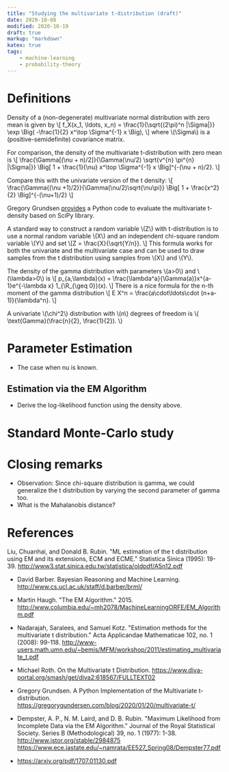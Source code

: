 ```yaml
---
title: "Studying the multivariate t-distribution (draft)"
date: 2020-10-08
modified: 2020-10-19
draft: true
markup: "markdown"
katex: true
tags:
    - machine-learning
    - probability-theory
---
```


# Definitions

Density of a (non-degenerate) multivariate normal distribution with zero mean is given by
\\[
f_X(x_1, \ldots, x_n) = \frac{1}{\sqrt{(2\pi)^n |\Sigma|}} 
\exp \Big( -\frac{1}{2} x^\top \Sigma^{-1} x \Big),
\\]
where \\(\Sigma\\) is a (positive-semidefinite) covariance matrix.

For comparison, the density of the multivariate t-distribution with zero mean is
\\[
\frac{\Gamma[(\nu + n)/2]}{\Gamma(\nu/2) \sqrt{v^{n} \pi^{n} |\Sigma|}}
\Big[ 1 + \frac{1}{\nu} x^\top \Sigma^{-1} x  \Big]^{-(\nu + n)/2}.
\\]

Compare this with the univariate version of the t density:
\\[
\frac{\Gamma{(\nu +1)/2}}{\Gamma(\nu/2)\sqrt{\nu\pi}} \Big[ 1 + \frac{x^2}{2} \Big]^{-(\nu+1)/2}
\\]

Gregory Grundsen
[provides](https://gregorygundersen.com/blog/2020/01/20/multivariate-t/) a
Python code to evaluate the multivariate t-density based on SciPy library.

A standard way to construct a random variable \\(Z\\) with t-distribution is to use
a normal random variable \\(X\\) and an independent chi-square random variable \\(Y\\) and set
\\[Z = \frac{X}{\sqrt{Y/n}}. \\]
This formula works for both the univariate and the multivariate case and can be
used to draw samples from the t distribution using samples from \\(X\\) and
\\(Y\\).

The density of the gamma distribution with parameters \\(a>0\\) and \\(\lambda>0\\) is
\\[
    p_{a,\lambda}(x) = \frac{\lambda^a}{\Gamma(a)}x^{a-1}e^{-\lambda x} 1_{\R_{\geq 0}}(x).
\\]
There is a nice formula for the n-th moment of the gamma distribution
\\[
    E X^n = \frac{a\cdot\ldots\cdot (n+a-1)}{\lambda^n}.
\\]

A univariate \\(\chi^2\\) distribution with \\(n\\) degrees of freedom is \\( \text{Gamma}(\frac{n}{2}, \frac{1}{2}). \\)

# Parameter Estimation

* The case when nu is known.

## Estimation via the EM Algorithm

* Derive the log-likelihood function using the density above.


# Standard Monte-Carlo study


# Closing remarks

* Observation: Since chi-square distribution is gamma, we could generalize the
  t distribution by varying the second parameter of gamma too.
* What is the Mahalanobis distance?

# References

Liu, Chuanhai, and Donald B. Rubin. "ML estimation of the t distribution using EM and its extensions, ECM and ECME." Statistica Sinica (1995): 19-39. http://www3.stat.sinica.edu.tw/statistica/oldpdf/A5n12.pdf 


* David Barber. Bayesian Reasoning and Machine Learning. http://www.cs.ucl.ac.uk/staff/d.barber/brml/

* Martin Haugh. "The EM Algorithm." 2015. http://www.columbia.edu/~mh2078/MachineLearningORFE/EM_Algorithm.pdf
* Nadarajah, Saralees, and Samuel Kotz. "Estimation methods for the multivariate t distribution." 
  Acta Applicandae Mathematicae 102, no. 1 (2008): 99-118.
  http://www-users.math.umn.edu/~bemis/MFM/workshop/2011/estimating_multivariate_t.pdf
* Michael Roth. On the Multivariate t Distribution. https://www.diva-portal.org/smash/get/diva2:618567/FULLTEXT02
* Gregory Grundsen. A Python Implementation of the Multivariate t-distribution. 
  https://gregorygundersen.com/blog/2020/01/20/multivariate-t/
* Dempster, A. P., N. M. Laird, and D. B. Rubin. "Maximum Likelihood from Incomplete Data via the EM Algorithm." Journal of the Royal Statistical Society. Series B (Methodological) 39, no. 1 (1977): 1-38. http://www.jstor.org/stable/2984875 https://www.ece.iastate.edu/~namrata/EE527_Spring08/Dempster77.pdf
* https://arxiv.org/pdf/1707.01130.pdf

<!-- vim: set syntax=markdown: set spelllang=en_us: set spell: -->
